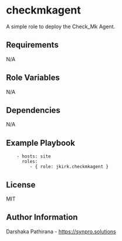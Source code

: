 checkmkagent
============

A simple role to deploy the Check_Mk Agent.

Requirements
------------

N/A

Role Variables
--------------

N/A

Dependencies
------------

N/A

Example Playbook
----------------

```
    - hosts: site
      roles:
         - { role: jkirk.checkmkagent }
```

License
-------

MIT

Author Information
------------------

Darshaka Pathirana - https://synpro.solutions
